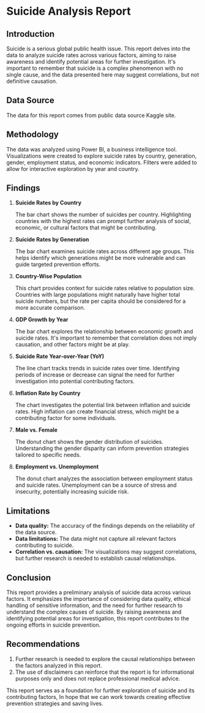 # Suicide Analysis Report

## Introduction

Suicide is a serious global public health issue. This report delves into the data to analyze suicide rates across various factors, aiming to raise awareness and identify potential areas for further investigation. It's important to remember that suicide is a complex phenomenon with no single cause, and the data presented here may suggest correlations, but not definitive causation.

## Data Source

The data for this report comes from public data source Kaggle site.

## Methodology

The data was analyzed using Power BI, a business intelligence tool. Visualizations were created to explore suicide rates by country, generation, gender, employment status, and economic indicators. Filters were added to allow for interactive exploration by year and country.

## Findings

1. **Suicide Rates by Country**

   The bar chart shows the number of suicides per country. Highlighting countries with the highest rates can prompt further analysis of social, economic, or cultural factors that might be contributing.

2. **Suicide Rates by Generation**

   The bar chart examines suicide rates across different age groups. This helps identify which generations might be more vulnerable and can guide targeted prevention efforts.

3. **Country-Wise Population**

   This chart provides context for suicide rates relative to population size. Countries with large populations might naturally have higher total suicide numbers, but the rate per capita should be considered for a more accurate comparison.

4. **GDP Growth by Year**

   The bar chart explores the relationship between economic growth and suicide rates. It's important to remember that correlation does not imply causation, and other factors might be at play.

5. **Suicide Rate Year-over-Year (YoY)**

   The line chart tracks trends in suicide rates over time. Identifying periods of increase or decrease can signal the need for further investigation into potential contributing factors.

6. **Inflation Rate by Country**

   The chart investigates the potential link between inflation and suicide rates. High inflation can create financial stress, which might be a contributing factor for some individuals.

7. **Male vs. Female**

   The donut chart shows the gender distribution of suicides. Understanding the gender disparity can inform prevention strategies tailored to specific needs.

8. **Employment vs. Unemployment**

   The donut chart analyzes the association between employment status and suicide rates. Unemployment can be a source of stress and insecurity, potentially increasing suicide risk.

## Limitations

- **Data quality:** The accuracy of the findings depends on the reliability of the data source.
- **Data limitations:** The data might not capture all relevant factors contributing to suicide.
- **Correlation vs. causation:** The visualizations may suggest correlations, but further research is needed to establish causal relationships.

## Conclusion

This report provides a preliminary analysis of suicide data across various factors. It emphasizes the importance of considering data quality, ethical handling of sensitive information, and the need for further research to understand the complex causes of suicide. By raising awareness and identifying potential areas for investigation, this report contributes to the ongoing efforts in suicide prevention.

## Recommendations

1. Further research is needed to explore the causal relationships between the factors analyzed in this report.
2. The use of disclaimers can reinforce that the report is for informational purposes only and does not replace professional medical advice.

This report serves as a foundation for further exploration of suicide and its contributing factors, In hope that we can work towards creating effective prevention strategies and saving lives.
